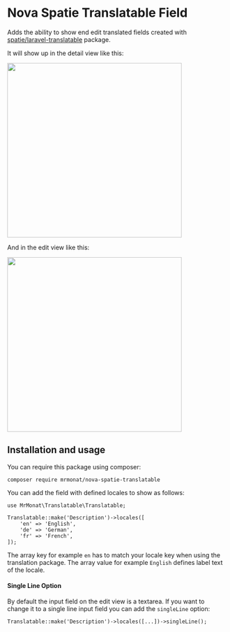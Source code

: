 # Nova Spatie Translatable Field

Adds the ability to show end edit translated fields created with [spatie/laravel-translatable](https://github.com/spatie/laravel-translatable) package.

It will show up in the detail view like this:

<img width="400" src="https://mrmonat.de/github/images/nova-spatie-translatable-details.png">

And in the edit view like this:

<img width="400" src="https://mrmonat.de/github/images/nova-spatie-translatable-edit.png">

## Installation and usage

You can require this package using composer:

```
composer require mrmonat/nova-spatie-translatable
```

You can add the field with defined locales to show as follows:

```
use MrMonat\Translatable\Translatable;

Translatable::make('Description')->locales([
    'en' => 'English',
    'de' => 'German',
    'fr' => 'French',
]);
```

The array key for example ```en``` has to match your locale key when using the translation package. The array value for example ```English``` defines label text of the locale.

#### Single Line Option

By default the input field on the edit view is a textarea. If you want to change it to a single line input field you can add the ```singleLine``` option:

```
Translatable::make('Description')->locales([...])->singleLine();
```


